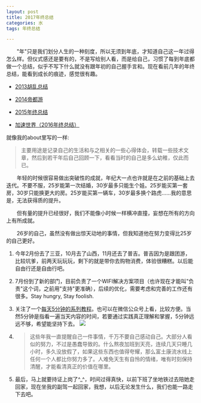 ```yaml
---
layout: post
title: 2017年终总结
categories: 水
tags: 年终总结

---
```


　　"年"只是我们划分人生的一种刻度，所以无须到年底，才知道自己这一年过得怎么样。但仪式感还是要有的，不是写给别人看，而是给自己，习惯了每到年底都做一个总结，似乎不写下什么就没有跟年初的自己握手言和。现在看前几年的年终总结，能看到成长的痕迹，感觉很有趣。

- [2013胡乱总结](http://ixjx.github.io/blog/2014-01-14/2013%E8%83%A1%E4%B9%B1%E6%80%BB%E7%BB%93/)

- [2014帝都游](http://ixjx.github.io/blog/2014-12-30/2014%E5%B8%9D%E9%83%BD%E6%B8%B8/)

- [2015年终总结](http://ixjx.github.io/blog/2015-12-19/2015%E5%B9%B4%E7%BB%88%E6%80%BB%E7%BB%93/)

- [加速世界（2016年终总结）](http://ixjx.github.io/blog/2016-12-21/%E5%8A%A0%E9%80%9F%E4%B8%96%E7%95%8C/)

就像我的about里写的一样:
> 主要用途是记录自己的生活和与之相关的一些心得体会，转载一些技术文章，然后到若干年后自己回顾一下，看看当时的自己是多么幼稚，仅此而已。

　　年轻的时候很容易做出突破性的成就，年纪大一点也许就是在之前的基础上去迭代。不要不服，25岁能第一次结婚，30岁最多只能生个娃。25岁能买第一套房，30岁只能换更大的房。25岁能买第一辆车，30岁最多换个路虎……我的意思是，无法获得质的提升。


　　但有量的提升已经很好，我们不能像小时候一样横冲直撞，妄想在所有的方向上有所成就。
　　

　　26岁的自己，虽然没有做出惊天动地的事情，但我知道他在努力变得比25岁的自己更好。



1. 今年2月份去了三亚，10月去了山西，11月还去了普吉。普吉因为是跟团游，比较坑爹，前两天玩玩玩，剩下的就是带你去购物消费，体验很糟糕。以后能自由行还是自由行吧。


2. 7月份到了新的部门，目前负责了一个WIFI解决方案项目（也许现在才能叫"负责"这个词，之前用"支持"更准确），后续的优化，需要考虑和完善的工作还有很多。Stay hungry, Stay foolish.


3. 关注了一个[每天5分钟的系列教程](http://www.cnblogs.com/CloudMan6/p/5224114.html)。也可以在微信公众号上看，比较方便。当然5分钟是指看一遍当天内容的时间，若要通过实践真正理解和掌握，5分钟远远不够，希望能坚持下去。
![](http://shurriklab.qiniudn.com/rsbv9iwvy2lw6o3p51av7pg5jy.png)


4. > 这些年我一直提醒自己一件事情，千万不要自己感动自己。大部分人看似的努力，不过是愚蠢导致的。什么熬夜加班到天亮，连续几天只睡几小时，多久没放假了，如果这些东西也值得夸耀，那么富土康流水线上任何一个人都比你努力多了。人难免天生有自怜的情绪，唯有时刻保持清醒，才能看清真正的价值在哪里。


5. 最后，马上就要持证上岗了^_^，时间过得真快，以前下班了坐地铁过去陪她走回家，现在坐我的副驾一起回家，我想，以后无论发生什么，我们也能一路走下去吧。